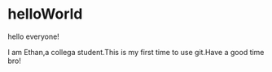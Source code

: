 # helloWorld

hello everyone!

I am Ethan,a collega student.This is my first time to use git.Have a good time bro! 
